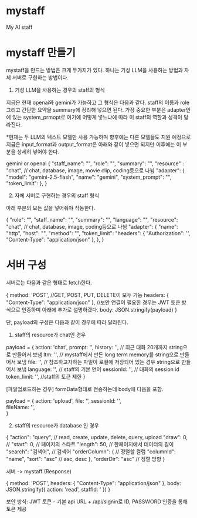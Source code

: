 # mystaff
My AI staff


# mystaff 만들기

mystaff을 만드는 방법은 크게 두가지가 있다. 하나는 기성 LLM을 사용하는 방법과 자체 서버로 구현하는 방법이다.

1. 기성 LLM을 사용하는 경우의 staff의 형식

지금은 현재 openai와 gemini가 가능하고 그 형식은 다음과 같다.
staff의 이름과 role 그리고 간단한 요약을 summary에 정리해 넣으면 된다. 가장 중요한 부분은 adapter안에 있는 system_prmopt로 여기에 어떻게 넣느냐에 따라 이 staff의 역할과 성격이 달라진다.

*현재는 두 LLM의 텍스트 모델만 사용 가능하며 향후에는 다른 모델들도 지원 예정으로 지금은 input_format과 output_format은 아래와 같이 넣으면 되지만 이후에는 이 부분을 상세히 넣어야 한다. 

gemini or openai
{
    "staff_name": "",
    "role": "",
    "summary": "",
    "resource" : "chat",  // chat, database, image, movie clip, coding등으로 나뉨
    "adapter": {
        "model": "gemini-2.5-flash",
        "name": "gemini",
        "system_prompt": "",
        "token_limit": 
    },
}

2. 자체 서버로 구현하는 경우의 staff 형식

아래 부분의 모든 값을 넣어줘야 작동한다. 

{
    "role": "",
    "staff_name": "",
    "summary": "",
    "language": "",
    "resource": "chat", // chat, database, image, coding등으로 나뉨
    "adapter": {
        "name": "http",
        "host": "",
        "method": "",
        "token_limit": 
        "headers": {
            "Authorization": '',
            "Content-Type": "application/json"
        },
    },
}


# 서버 구성
서버로는 다음과 같은 형태로 fetch한다.

{
	method: 'POST',   //GET, POST, PUT, DELETE이 모두 가능
	headers:  { "Content-Type": "application/json" }, //보안 연결이 필요한 경우는 JWT 토큰 방식으로 인증하며 아래에 추가로 설명하겠다.
	body: JSON.stringify(payload)
}


단, payload의 구성은 다음과 같이 경우에 따라 달라진다.

1. staff의 resource가 chat인 경우

payload = {
    action: 'chat',
    prompt: '',
    history: '',        // 최근 대화 20개까지 string으로 만들어서 보냄
    ltm: '',            // mystaff에서 만든 long term memory를 string으로 만들어서 보냄
    file: '',           // 참조하고자하는 파일이 로컬에 저장되어 있는 경우 string으로 만들어서 보냄
    language: '',       // staff의 기본 언어
    sessionId: '',      // 대화의 session id
    token_limit: '',    //staff의 토큰 제한
}

[파일업로드하는 경우]
formData형태로 전송하는데 body에 다음을 포함.

payload = {
    action: 'upload',
    file: '',
    sessionId: '',       
    fileName: '',            
}


2. staff의 resource가 database 인 경우

{
  "action": "query",        // read, create, update, delete, query, upload
  "draw": 0,                // 
  "start": 0,               // 페이지의 스타트
  "length": 50,             // 한페이지에서 데이터의 길이    
  "search": "검색어",        // 검색어
  "orderColumn": {          // 정렬할 컬럼
    "columnId": "name",
    "sort": "asc"           // asc, desc
  },
  "orderDir": "asc"         // 정렬 방향
}





서버 -> mystaff (Response)


{
	method: 'POST',
	headers:  { "Content-Type": "application/json" },
	body: JSON.stringify({
		action: 'read',
		staffId: '
	})
}


보안 방식: JWT 토큰 - 기본 api URL + /api/signin로 ID, PASSWORD 인증을 통해 토큰 제공
